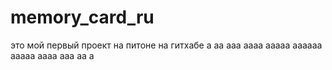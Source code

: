 # memory_card_ru
это мой первый проект на питоне на гитхабе
а
аа
ааа
аааа
ааааа
аааааа
ааааа
аааа
ааа
аа
а
